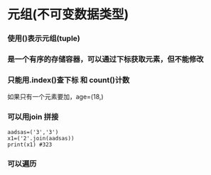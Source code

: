 # 元组(不可变数据类型)

### 使用()表示元组(tuple)

### 是一个有序的存储容器，可以通过下标获取元素，但不能修改

### 只能用.index()查下标   和 count()计数

如果只有一个元素要加，age=(18,)



### 可以用join   拼接

```
aadsas=('3','3')
x1=('2'.join(aadsas))
print(x1) #323

```

### 可以遍历

